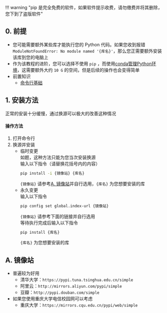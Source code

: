 !!! warning "pip 是完全免费的软件，如果软件提示收费，请勿缴费并将其删除，您下到了盗版软件"

## 0. 前提  
- 您可能需要额外某些库才能执行您的 Python 代码。如果您收到报错 `ModuleNotFoundError: No module named '{库名}'`，那么您正需要额外安装该库到您的电脑上  
- 作为该教程的进阶，您可以选择不使用 `pip` ，而使用[conda管理Python环境](conda管理Python环境.md)，这需要额外大约 `10 G` 的空间，但是后续的操作也会变得简单  
- 前置知识  
    - [命令行基础](../计算机基础/命令行基础.md)  

## 1. 安装方法  
正常的安装十分缓慢，通过换源可以极大的改善这种情况  
#### 操作方法  
1. 打开命令行  
2. 换源并安装  
    - 临时变更  
        如题，这种方法只能为您当次安装换源  
        输入以下指令（请替换花括号内的内容）  
        ```bash
        pip install -i {镜像站} {库名}
        ```
        `{镜像站}` 请参考[A. 镜像站](#a)并自行选用，`{库名}` 为您想要安装的库  
    - 永久变更  
        输入以下指令  
        ```bash
        pip config set global.index-url {镜像站}
        ```
        `{镜像站}` 请参考下面的链接并自行选用  
        等待执行完成后输入以下指令  
        ```bash
        pip install {库名}
        ```
        `{库名}` 为您想要安装的库  

## A. 镜像站  
- 普遍较为好用  
    - 清华大学：`https://pypi.tuna.tsinghua.edu.cn/simple`  
    - 阿里云：`http://mirrors.aliyun.com/pypi/simple`  
    - 豆瓣：`http://pypi.douban.com/simple`  
- 如果您使用重庆大学电信校园网可以考虑  
    - 重庆大学：`https://mirrors.cqu.edu.cn/pypi/web/simple`  


